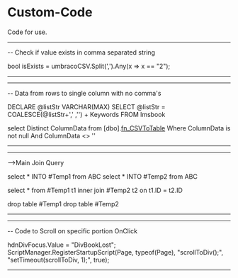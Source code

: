 # Custom-Code
Code for use.


----------------------------------------------------------------------
-- Check if value exists in comma separated string


bool isExists = umbracoCSV.Split(',').Any(x => x == "2");


----------------------------------------------------------------------


----------------------------------------------------------------------
-- Data from rows to single column with no comma's



DECLARE @listStr VARCHAR(MAX)
SELECT @listStr = COALESCE(@listStr+',' ,'') + Keywords
FROM lmsbook

select Distinct ColumnData from [dbo].[fn_CSVToTable](@listStr) Where ColumnData is not null And ColumnData <> ''



----------------------------------------------------------------------

--------------------------------------------------------------------------------------------------------------------------------
-->Main Join Query

select * INTO #Temp1 from ABC
select * INTO #Temp2 from ABC

select * 
from #Temp1 t1
inner join #Temp2 t2 on t1.ID = t2.ID

drop table #Temp1 
drop table #Temp2


--------------------------------------------------------------------------------------------------------------------------------

----------------------------------------------------------------------
-- Code to Scroll on specific portion OnClick

<script>
    function scrollToDiv() {

        if ($get('<%= hdnDivFocus.ClientID %>').value == "DivBookLost")
        {
            document.getElementById('<%= DivBookLost.ClientID %>').scrollIntoView();
        }
        else if ($get('<%= hdnDivFocus.ClientID %>').value == "DivPendingBooks")
        {
            document.getElementById('<%= DivPendingBooks.ClientID %>').scrollIntoView();
        }
        else if ($get('<%= hdnDivFocus.ClientID %>').value == "DivReturnBooks")
        {
            document.getElementById('<%= DivReturnBooks.ClientID %>').scrollIntoView();
        }

    }
</script>


hdnDivFocus.Value = "DivBookLost";
ScriptManager.RegisterStartupScript(Page, typeof(Page), "scrollToDiv();", "setTimeout(scrollToDiv, 1);", true);

----------------------------------------------------------------------
